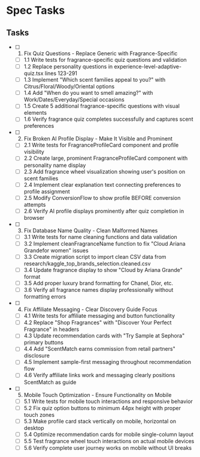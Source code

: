 # Spec Tasks

## Tasks

- [ ] 1. Fix Quiz Questions - Replace Generic with Fragrance-Specific
  - [ ] 1.1 Write tests for fragrance-specific quiz questions and validation
  - [ ] 1.2 Replace personality questions in experience-level-adaptive-quiz.tsx lines 123-291
  - [ ] 1.3 Implement "Which scent families appeal to you?" with Citrus/Floral/Woody/Oriental options
  - [ ] 1.4 Add "When do you want to smell amazing?" with Work/Dates/Everyday/Special occasions
  - [ ] 1.5 Create 5 additional fragrance-specific questions with visual elements
  - [ ] 1.6 Verify fragrance quiz completes successfully and captures scent preferences

- [ ] 2. Fix Broken AI Profile Display - Make It Visible and Prominent
  - [ ] 2.1 Write tests for FragranceProfileCard component and profile visibility
  - [ ] 2.2 Create large, prominent FragranceProfileCard component with personality name display
  - [ ] 2.3 Add fragrance wheel visualization showing user's position on scent families
  - [ ] 2.4 Implement clear explanation text connecting preferences to profile assignment
  - [ ] 2.5 Modify ConversionFlow to show profile BEFORE conversion attempts
  - [ ] 2.6 Verify AI profile displays prominently after quiz completion in browser

- [ ] 3. Fix Database Name Quality - Clean Malformed Names
  - [ ] 3.1 Write tests for name cleaning functions and data validation
  - [ ] 3.2 Implement cleanFragranceName function to fix "Cloud Ariana Grandefor women" issues
  - [ ] 3.3 Create migration script to import clean CSV data from research/kaggle_top_brands_selection.cleaned.csv
  - [ ] 3.4 Update fragrance display to show "Cloud by Ariana Grande" format
  - [ ] 3.5 Add proper luxury brand formatting for Chanel, Dior, etc.
  - [ ] 3.6 Verify all fragrance names display professionally without formatting errors

- [ ] 4. Fix Affiliate Messaging - Clear Discovery Guide Focus
  - [ ] 4.1 Write tests for affiliate messaging and button functionality
  - [ ] 4.2 Replace "Shop Fragrances" with "Discover Your Perfect Fragrance" in headers
  - [ ] 4.3 Update recommendation cards with "Try Sample at Sephora" primary buttons
  - [ ] 4.4 Add "ScentMatch earns commission from retail partners" disclosure
  - [ ] 4.5 Implement sample-first messaging throughout recommendation flow
  - [ ] 4.6 Verify affiliate links work and messaging clearly positions ScentMatch as guide

- [ ] 5. Mobile Touch Optimization - Ensure Functionality on Mobile
  - [ ] 5.1 Write tests for mobile touch interactions and responsive behavior
  - [ ] 5.2 Fix quiz option buttons to minimum 44px height with proper touch zones
  - [ ] 5.3 Make profile card stack vertically on mobile, horizontal on desktop
  - [ ] 5.4 Optimize recommendation cards for mobile single-column layout
  - [ ] 5.5 Test fragrance wheel touch interactions on actual mobile devices
  - [ ] 5.6 Verify complete user journey works on mobile without UI breaks
